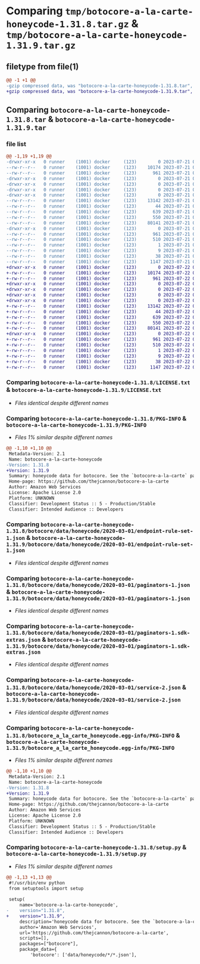 # Comparing `tmp/botocore-a-la-carte-honeycode-1.31.8.tar.gz` & `tmp/botocore-a-la-carte-honeycode-1.31.9.tar.gz`

## filetype from file(1)

```diff
@@ -1 +1 @@
-gzip compressed data, was "botocore-a-la-carte-honeycode-1.31.8.tar", last modified: Fri Jul 21 01:21:26 2023, max compression
+gzip compressed data, was "botocore-a-la-carte-honeycode-1.31.9.tar", last modified: Sat Jul 22 01:20:28 2023, max compression
```

## Comparing `botocore-a-la-carte-honeycode-1.31.8.tar` & `botocore-a-la-carte-honeycode-1.31.9.tar`

### file list

```diff
@@ -1,19 +1,19 @@
-drwxr-xr-x   0 runner    (1001) docker     (123)        0 2023-07-21 01:21:26.019015 botocore-a-la-carte-honeycode-1.31.8/
--rw-r--r--   0 runner    (1001) docker     (123)    10174 2023-07-21 01:21:25.000000 botocore-a-la-carte-honeycode-1.31.8/LICENSE.txt
--rw-r--r--   0 runner    (1001) docker     (123)      961 2023-07-21 01:21:26.019015 botocore-a-la-carte-honeycode-1.31.8/PKG-INFO
-drwxr-xr-x   0 runner    (1001) docker     (123)        0 2023-07-21 01:21:26.015015 botocore-a-la-carte-honeycode-1.31.8/botocore/
-drwxr-xr-x   0 runner    (1001) docker     (123)        0 2023-07-21 01:21:26.015015 botocore-a-la-carte-honeycode-1.31.8/botocore/data/
-drwxr-xr-x   0 runner    (1001) docker     (123)        0 2023-07-21 01:21:26.015015 botocore-a-la-carte-honeycode-1.31.8/botocore/data/honeycode/
-drwxr-xr-x   0 runner    (1001) docker     (123)        0 2023-07-21 01:21:26.015015 botocore-a-la-carte-honeycode-1.31.8/botocore/data/honeycode/2020-03-01/
--rw-r--r--   0 runner    (1001) docker     (123)    13142 2023-07-21 01:21:06.000000 botocore-a-la-carte-honeycode-1.31.8/botocore/data/honeycode/2020-03-01/endpoint-rule-set-1.json
--rw-r--r--   0 runner    (1001) docker     (123)       44 2023-07-21 01:21:06.000000 botocore-a-la-carte-honeycode-1.31.8/botocore/data/honeycode/2020-03-01/examples-1.json
--rw-r--r--   0 runner    (1001) docker     (123)      639 2023-07-21 01:21:06.000000 botocore-a-la-carte-honeycode-1.31.8/botocore/data/honeycode/2020-03-01/paginators-1.json
--rw-r--r--   0 runner    (1001) docker     (123)      550 2023-07-21 01:21:06.000000 botocore-a-la-carte-honeycode-1.31.8/botocore/data/honeycode/2020-03-01/paginators-1.sdk-extras.json
--rw-r--r--   0 runner    (1001) docker     (123)    80141 2023-07-21 01:21:06.000000 botocore-a-la-carte-honeycode-1.31.8/botocore/data/honeycode/2020-03-01/service-2.json
-drwxr-xr-x   0 runner    (1001) docker     (123)        0 2023-07-21 01:21:26.019015 botocore-a-la-carte-honeycode-1.31.8/botocore_a_la_carte_honeycode.egg-info/
--rw-r--r--   0 runner    (1001) docker     (123)      961 2023-07-21 01:21:25.000000 botocore-a-la-carte-honeycode-1.31.8/botocore_a_la_carte_honeycode.egg-info/PKG-INFO
--rw-r--r--   0 runner    (1001) docker     (123)      510 2023-07-21 01:21:25.000000 botocore-a-la-carte-honeycode-1.31.8/botocore_a_la_carte_honeycode.egg-info/SOURCES.txt
--rw-r--r--   0 runner    (1001) docker     (123)        1 2023-07-21 01:21:25.000000 botocore-a-la-carte-honeycode-1.31.8/botocore_a_la_carte_honeycode.egg-info/dependency_links.txt
--rw-r--r--   0 runner    (1001) docker     (123)        9 2023-07-21 01:21:25.000000 botocore-a-la-carte-honeycode-1.31.8/botocore_a_la_carte_honeycode.egg-info/top_level.txt
--rw-r--r--   0 runner    (1001) docker     (123)       38 2023-07-21 01:21:26.019015 botocore-a-la-carte-honeycode-1.31.8/setup.cfg
--rw-r--r--   0 runner    (1001) docker     (123)     1147 2023-07-21 01:21:25.000000 botocore-a-la-carte-honeycode-1.31.8/setup.py
+drwxr-xr-x   0 runner    (1001) docker     (123)        0 2023-07-22 01:20:28.516974 botocore-a-la-carte-honeycode-1.31.9/
+-rw-r--r--   0 runner    (1001) docker     (123)    10174 2023-07-22 01:20:28.000000 botocore-a-la-carte-honeycode-1.31.9/LICENSE.txt
+-rw-r--r--   0 runner    (1001) docker     (123)      961 2023-07-22 01:20:28.516974 botocore-a-la-carte-honeycode-1.31.9/PKG-INFO
+drwxr-xr-x   0 runner    (1001) docker     (123)        0 2023-07-22 01:20:28.516974 botocore-a-la-carte-honeycode-1.31.9/botocore/
+drwxr-xr-x   0 runner    (1001) docker     (123)        0 2023-07-22 01:20:28.516974 botocore-a-la-carte-honeycode-1.31.9/botocore/data/
+drwxr-xr-x   0 runner    (1001) docker     (123)        0 2023-07-22 01:20:28.516974 botocore-a-la-carte-honeycode-1.31.9/botocore/data/honeycode/
+drwxr-xr-x   0 runner    (1001) docker     (123)        0 2023-07-22 01:20:28.516974 botocore-a-la-carte-honeycode-1.31.9/botocore/data/honeycode/2020-03-01/
+-rw-r--r--   0 runner    (1001) docker     (123)    13142 2023-07-22 01:20:09.000000 botocore-a-la-carte-honeycode-1.31.9/botocore/data/honeycode/2020-03-01/endpoint-rule-set-1.json
+-rw-r--r--   0 runner    (1001) docker     (123)       44 2023-07-22 01:20:09.000000 botocore-a-la-carte-honeycode-1.31.9/botocore/data/honeycode/2020-03-01/examples-1.json
+-rw-r--r--   0 runner    (1001) docker     (123)      639 2023-07-22 01:20:09.000000 botocore-a-la-carte-honeycode-1.31.9/botocore/data/honeycode/2020-03-01/paginators-1.json
+-rw-r--r--   0 runner    (1001) docker     (123)      550 2023-07-22 01:20:09.000000 botocore-a-la-carte-honeycode-1.31.9/botocore/data/honeycode/2020-03-01/paginators-1.sdk-extras.json
+-rw-r--r--   0 runner    (1001) docker     (123)    80141 2023-07-22 01:20:09.000000 botocore-a-la-carte-honeycode-1.31.9/botocore/data/honeycode/2020-03-01/service-2.json
+drwxr-xr-x   0 runner    (1001) docker     (123)        0 2023-07-22 01:20:28.516974 botocore-a-la-carte-honeycode-1.31.9/botocore_a_la_carte_honeycode.egg-info/
+-rw-r--r--   0 runner    (1001) docker     (123)      961 2023-07-22 01:20:28.000000 botocore-a-la-carte-honeycode-1.31.9/botocore_a_la_carte_honeycode.egg-info/PKG-INFO
+-rw-r--r--   0 runner    (1001) docker     (123)      510 2023-07-22 01:20:28.000000 botocore-a-la-carte-honeycode-1.31.9/botocore_a_la_carte_honeycode.egg-info/SOURCES.txt
+-rw-r--r--   0 runner    (1001) docker     (123)        1 2023-07-22 01:20:28.000000 botocore-a-la-carte-honeycode-1.31.9/botocore_a_la_carte_honeycode.egg-info/dependency_links.txt
+-rw-r--r--   0 runner    (1001) docker     (123)        9 2023-07-22 01:20:28.000000 botocore-a-la-carte-honeycode-1.31.9/botocore_a_la_carte_honeycode.egg-info/top_level.txt
+-rw-r--r--   0 runner    (1001) docker     (123)       38 2023-07-22 01:20:28.516974 botocore-a-la-carte-honeycode-1.31.9/setup.cfg
+-rw-r--r--   0 runner    (1001) docker     (123)     1147 2023-07-22 01:20:28.000000 botocore-a-la-carte-honeycode-1.31.9/setup.py
```

### Comparing `botocore-a-la-carte-honeycode-1.31.8/LICENSE.txt` & `botocore-a-la-carte-honeycode-1.31.9/LICENSE.txt`

 * *Files identical despite different names*

### Comparing `botocore-a-la-carte-honeycode-1.31.8/PKG-INFO` & `botocore-a-la-carte-honeycode-1.31.9/PKG-INFO`

 * *Files 1% similar despite different names*

```diff
@@ -1,10 +1,10 @@
 Metadata-Version: 2.1
 Name: botocore-a-la-carte-honeycode
-Version: 1.31.8
+Version: 1.31.9
 Summary: honeycode data for botocore. See the `botocore-a-la-carte` package for more info.
 Home-page: https://github.com/thejcannon/botocore-a-la-carte
 Author: Amazon Web Services
 License: Apache License 2.0
 Platform: UNKNOWN
 Classifier: Development Status :: 5 - Production/Stable
 Classifier: Intended Audience :: Developers
```

### Comparing `botocore-a-la-carte-honeycode-1.31.8/botocore/data/honeycode/2020-03-01/endpoint-rule-set-1.json` & `botocore-a-la-carte-honeycode-1.31.9/botocore/data/honeycode/2020-03-01/endpoint-rule-set-1.json`

 * *Files identical despite different names*

### Comparing `botocore-a-la-carte-honeycode-1.31.8/botocore/data/honeycode/2020-03-01/paginators-1.json` & `botocore-a-la-carte-honeycode-1.31.9/botocore/data/honeycode/2020-03-01/paginators-1.json`

 * *Files identical despite different names*

### Comparing `botocore-a-la-carte-honeycode-1.31.8/botocore/data/honeycode/2020-03-01/paginators-1.sdk-extras.json` & `botocore-a-la-carte-honeycode-1.31.9/botocore/data/honeycode/2020-03-01/paginators-1.sdk-extras.json`

 * *Files identical despite different names*

### Comparing `botocore-a-la-carte-honeycode-1.31.8/botocore/data/honeycode/2020-03-01/service-2.json` & `botocore-a-la-carte-honeycode-1.31.9/botocore/data/honeycode/2020-03-01/service-2.json`

 * *Files identical despite different names*

### Comparing `botocore-a-la-carte-honeycode-1.31.8/botocore_a_la_carte_honeycode.egg-info/PKG-INFO` & `botocore-a-la-carte-honeycode-1.31.9/botocore_a_la_carte_honeycode.egg-info/PKG-INFO`

 * *Files 1% similar despite different names*

```diff
@@ -1,10 +1,10 @@
 Metadata-Version: 2.1
 Name: botocore-a-la-carte-honeycode
-Version: 1.31.8
+Version: 1.31.9
 Summary: honeycode data for botocore. See the `botocore-a-la-carte` package for more info.
 Home-page: https://github.com/thejcannon/botocore-a-la-carte
 Author: Amazon Web Services
 License: Apache License 2.0
 Platform: UNKNOWN
 Classifier: Development Status :: 5 - Production/Stable
 Classifier: Intended Audience :: Developers
```

### Comparing `botocore-a-la-carte-honeycode-1.31.8/setup.py` & `botocore-a-la-carte-honeycode-1.31.9/setup.py`

 * *Files 1% similar despite different names*

```diff
@@ -1,13 +1,13 @@
 #!/usr/bin/env python
 from setuptools import setup
 
 setup(
     name='botocore-a-la-carte-honeycode',
-    version="1.31.8",
+    version="1.31.9",
     description='honeycode data for botocore. See the `botocore-a-la-carte` package for more info.',
     author='Amazon Web Services',
     url='https://github.com/thejcannon/botocore-a-la-carte',
     scripts=[],
     packages=["botocore"],
     package_data={
         'botocore': ['data/honeycode/*/*.json'],
```

